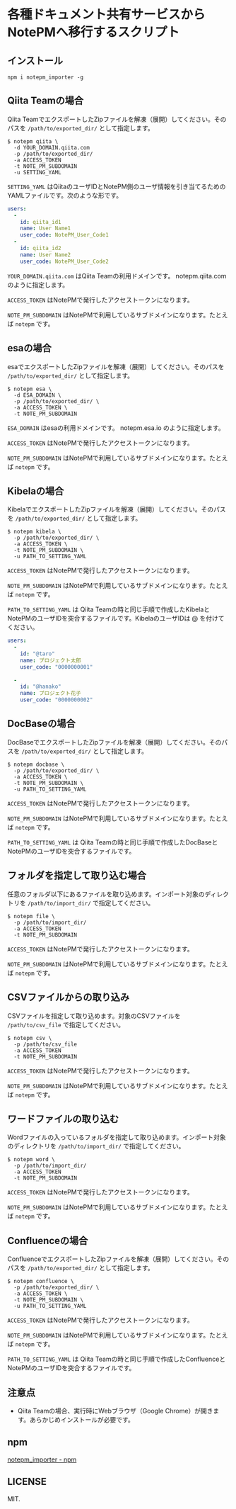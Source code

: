 # 各種ドキュメント共有サービスからNotePMへ移行するスクリプト

## インストール

```
npm i notepm_importer -g
```

## Qiita Teamの場合

Qiita TeamでエクスポートしたZipファイルを解凍（展開）してください。そのパスを `/path/to/exported_dir/` として指定します。

```
$ notepm qiita \
  -d YOUR_DOMAIN.qiita.com
  -p /path/to/exported_dir/
  -a ACCESS_TOKEN
  -t NOTE_PM_SUBDOMAIN
  -u SETTING_YAML
```

`SETTING_YAML` はQiitaのユーザIDとNotePM側のユーザ情報を引き当てるためのYAMLファイルです。次のような形です。

```yaml
users:
  -
    id: qiita_id1
    name: User Name1
    user_code: NotePM_User_Code1
  - 
    id: qiita_id2
    name: User Name2
    user_code: NotePM_User_Code2
```

`YOUR_DOMAIN.qiita.com` はQiita Teamの利用ドメインです。 notepm.qiita.com のように指定します。

`ACCESS_TOKEN` はNotePMで発行したアクセストークンになります。

`NOTE_PM_SUBDOMAIN` はNotePMで利用しているサブドメインになります。たとえば `notepm` です。

## esaの場合

esaでエクスポートしたZipファイルを解凍（展開）してください。そのパスを `/path/to/exported_dir/` として指定します。

```
$ notepm esa \
  -d ESA_DOMAIN \
  -p /path/to/exported_dir/ \
  -a ACCESS_TOKEN \
  -t NOTE_PM_SUBDOMAIN
```

`ESA_DOMAIN` はesaの利用ドメインです。 notepm.esa.io のように指定します。

`ACCESS_TOKEN` はNotePMで発行したアクセストークンになります。

`NOTE_PM_SUBDOMAIN` はNotePMで利用しているサブドメインになります。たとえば `notepm` です。

## Kibelaの場合

KibelaでエクスポートしたZipファイルを解凍（展開）してください。そのパスを `/path/to/exported_dir/` として指定します。

```
$ notepm kibela \
  -p /path/to/exported_dir/ \
  -a ACCESS_TOKEN \
  -t NOTE_PM_SUBDOMAIN \
  -u PATH_TO_SETTING_YAML
```

`ACCESS_TOKEN` はNotePMで発行したアクセストークンになります。

`NOTE_PM_SUBDOMAIN` はNotePMで利用しているサブドメインになります。たとえば `notepm` です。

`PATH_TO_SETTING_YAML` は Qiita Teamの時と同じ手順で作成したKibelaとNotePMのユーザIDを突合するファイルです。KibelaのユーザIDは @ を付けてください。

```yaml
users:
  -
    id: "@taro"
    name: プロジェクト太郎
    user_code: "0000000001"
  
  -
    id: "@hanako"
    name: プロジェクト花子
    user_code: "0000000002"
```

## DocBaseの場合

DocBaseでエクスポートしたZipファイルを解凍（展開）してください。そのパスを `/path/to/exported_dir/` として指定します。

```
$ notepm docbase \
  -p /path/to/exported_dir/ \
  -a ACCESS_TOKEN \
  -t NOTE_PM_SUBDOMAIN \
  -u PATH_TO_SETTING_YAML
```

`ACCESS_TOKEN` はNotePMで発行したアクセストークンになります。

`NOTE_PM_SUBDOMAIN` はNotePMで利用しているサブドメインになります。たとえば `notepm` です。

`PATH_TO_SETTING_YAML` は Qiita Teamの時と同じ手順で作成したDocBaseとNotePMのユーザIDを突合するファイルです。

## フォルダを指定して取り込む場合

任意のフォルダ以下にあるファイルを取り込めます。インポート対象のディレクトリを `/path/to/import_dir/` で指定してください。

```
$ notepm file \
  -p /path/to/import_dir/
  -a ACCESS_TOKEN
  -t NOTE_PM_SUBDOMAIN
```

`ACCESS_TOKEN` はNotePMで発行したアクセストークンになります。

`NOTE_PM_SUBDOMAIN` はNotePMで利用しているサブドメインになります。たとえば `notepm` です。

## CSVファイルからの取り込み

CSVファイルを指定して取り込めます。対象のCSVファイルを `/path/to/csv_file` で指定してください。

```
$ notepm csv \
  -p /path/to/csv_file
  -a ACCESS_TOKEN
  -t NOTE_PM_SUBDOMAIN
```

`ACCESS_TOKEN` はNotePMで発行したアクセストークンになります。

`NOTE_PM_SUBDOMAIN` はNotePMで利用しているサブドメインになります。たとえば `notepm` です。

## ワードファイルの取り込む

Wordファイルの入っているフォルダを指定して取り込めます。インポート対象のディレクトリを `/path/to/import_dir/` で指定してください。

```
$ notepm word \
  -p /path/to/import_dir/
  -a ACCESS_TOKEN
  -t NOTE_PM_SUBDOMAIN
```

`ACCESS_TOKEN` はNotePMで発行したアクセストークンになります。

`NOTE_PM_SUBDOMAIN` はNotePMで利用しているサブドメインになります。たとえば `notepm` です。

## Confluenceの場合

ConfluenceでエクスポートしたZipファイルを解凍（展開）してください。そのパスを `/path/to/exported_dir/` として指定します。

```
$ notepm confluence \
  -p /path/to/exported_dir/ \
  -a ACCESS_TOKEN \
  -t NOTE_PM_SUBDOMAIN \
  -u PATH_TO_SETTING_YAML
```

`ACCESS_TOKEN` はNotePMで発行したアクセストークンになります。

`NOTE_PM_SUBDOMAIN` はNotePMで利用しているサブドメインになります。たとえば `notepm` です。

`PATH_TO_SETTING_YAML` は Qiita Teamの時と同じ手順で作成したConfluenceとNotePMのユーザIDを突合するファイルです。

## 注意点

- Qiita Teamの場合、実行時にWebブラウザ（Google Chrome）が開きます。あらかじめインストールが必要です。


## npm

[notepm_importer - npm](https://www.npmjs.com/package/notepm_importer)

## LICENSE

MIT.
